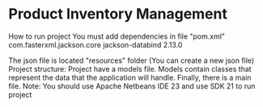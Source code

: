 # Product Inventory Management
How to run project
You must add dependencies in file "pom.xml"
        <dependency>
            <groupId>com.fasterxml.jackson.core</groupId>
            <artifactId>jackson-databind</artifactId>
            <version>2.13.0</version>
        </dependency>

The json file is located "resources" folder (You can create a new json file)
Project structure: Project have a models file. Models contain classes that represent the data that the application will handle. Finally, there is a main file.
Note: You should use Apache Netbeans IDE 23 and use SDK 21 to run project